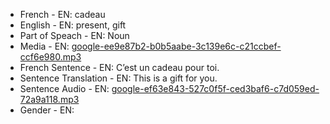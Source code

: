 - French - EN: cadeau
- English - EN: present, gift
- Part of Speach - EN: Noun
- Media - EN:  [google-ee9e87b2-b0b5aabe-3c139e6c-c21ccbef-ccf6e980.mp3](50.mp3)
- French Sentence - EN: C’est un cadeau pour toi.
- Sentence Translation - EN: This is a gift for you.
- Sentence Audio - EN:  [google-ef63e843-527c0f5f-ced3baf6-c7d059ed-72a9a118.mp3](22.mp3)
- Gender - EN: 